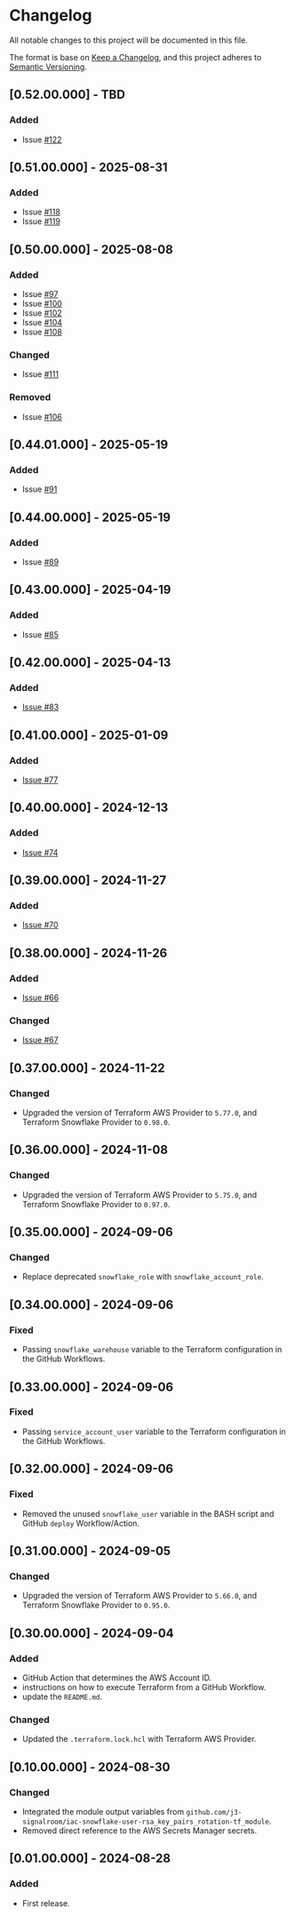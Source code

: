 # Changelog
All notable changes to this project will be documented in this file.

The format is base on [Keep a Changelog](https://keepachangelog.com/en/1.1.0/), and this project adheres to [Semantic Versioning](https://semver.org/spec/v2.0.0.html).


## [0.52.00.000] - TBD
### Added
- Issue [#122](https://github.com/j3-signalroom/iac-snowflake-resources-tf/issues/122)

## [0.51.00.000] - 2025-08-31
### Added
- Issue [#118](https://github.com/j3-signalroom/iac-snowflake-resources-tf/issues/118)
- Issue [#119](https://github.com/j3-signalroom/iac-snowflake-resources-tf/issues/119)

## [0.50.00.000] - 2025-08-08
### Added
- Issue [#97](https://github.com/j3-signalroom/iac-snowflake-resources-tf/issues/97)
- Issue [#100](https://github.com/j3-signalroom/iac-snowflake-resources-tf/issues/100)
- Issue [#102](https://github.com/j3-signalroom/iac-snowflake-resources-tf/issues/102)
- Issue [#104](https://github.com/j3-signalroom/iac-snowflake-resources-tf/issues/104)
- Issue [#108](https://github.com/j3-signalroom/iac-snowflake-resources-tf/issues/108)

### Changed
- Issue [#111](https://github.com/j3-signalroom/iac-snowflake-resources-tf/issues/111)

### Removed
- Issue [#106](https://github.com/j3-signalroom/iac-snowflake-resources-tf/issues/106)

## [0.44.01.000] - 2025-05-19
### Added
- Issue [#91](https://github.com/j3-signalroom/iac-snowflake-resources-tf/issues/91)

## [0.44.00.000] - 2025-05-19
### Added
- Issue [#89](https://github.com/j3-signalroom/iac-snowflake-resources-tf/issues/89)

## [0.43.00.000] - 2025-04-19
### Added
- Issue [#85](https://github.com/j3-signalroom/iac-snowflake-resources-tf/issues/85)

## [0.42.00.000] - 2025-04-13
### Added
- [Issue #83](https://github.com/j3-signalroom/iac-snowflake-resources-tf/issues/83)

## [0.41.00.000] - 2025-01-09
### Added
- [Issue #77](https://github.com/j3-signalroom/iac-snowflake-resources-tf/issues/77)

## [0.40.00.000] - 2024-12-13
### Added
- [Issue #74](https://github.com/j3-signalroom/iac-snowflake-resources-tf/issues/74)

## [0.39.00.000] - 2024-11-27
### Added
- [Issue #70](https://github.com/j3-signalroom/iac-snowflake-resources-tf/issues/70)

## [0.38.00.000] - 2024-11-26
### Added
- [Issue #66](https://github.com/j3-signalroom/iac-snowflake-resources-tf/issues/66)

### Changed
- [Issue #67](https://github.com/j3-signalroom/iac-snowflake-resources-tf/issues/67)

## [0.37.00.000] - 2024-11-22
### Changed
- Upgraded the version of Terraform AWS Provider to `5.77.0`, and Terraform Snowflake Provider to `0.98.0`.

## [0.36.00.000] - 2024-11-08
### Changed
- Upgraded the version of Terraform AWS Provider to `5.75.0`, and Terraform Snowflake Provider to `0.97.0`.

## [0.35.00.000] - 2024-09-06
### Changed
- Replace deprecated `snowflake_role` with `snowflake_account_role`.

## [0.34.00.000] - 2024-09-06
### Fixed
- Passing `snowflake_warehouse` variable to the Terraform configuration in the GitHub Workflows.

## [0.33.00.000] - 2024-09-06
### Fixed
- Passing `service_account_user` variable to the Terraform configuration in the GitHub Workflows.

## [0.32.00.000] - 2024-09-06
### Fixed
- Removed the unused `snowflake_user` variable in the BASH script and GitHub `deploy` Workflow/Action.

## [0.31.00.000] - 2024-09-05
### Changed
- Upgraded the version of Terraform AWS Provider to `5.66.0`, and Terraform Snowflake Provider to `0.95.0`.

## [0.30.00.000] - 2024-09-04
### Added
- GitHub Action that determines the AWS Account ID.
- instructions on how to execute Terraform from a GitHub Workflow.
- update the `README.md`.

### Changed
- Updated the `.terraform.lock.hcl` with Terraform AWS Provider.

## [0.10.00.000] - 2024-08-30
### Changed
- Integrated the module output variables from `github.com/j3-signalroom/iac-snowflake-user-rsa_key_pairs_rotation-tf_module`.
- Removed direct reference to the AWS Secrets Manager secrets.

## [0.01.00.000] - 2024-08-28
### Added
- First release.